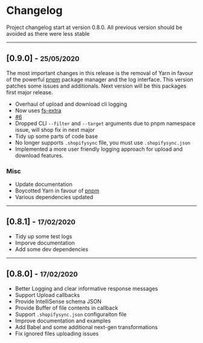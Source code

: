 # Changelog

Project changelog start at version 0.8.0. All previous version should be avoided as there were less stable

<hr>

## [0.9.0] - <small>25/05/2020</small>

The most important changes in this release is the removal of Yarn in favour of the powerful [pnpm](https://pnpm.js.org/en/cli/install) package manager and the log interface. This version patches some issues and additionals. Next version will be this packages first major release.

- Overhaul of upload and download cli logging
- Now uses [fs-extra](https://www.npmjs.com/package/fs-extra)
- [#6](https://github.com/panoply/shopify-sync/issues/6)
- Dropped CLI `--filter` and `--target` arguments due to pnpm namespace issue, will shop fix in next major
- Tidy up some parts of code base
- No longer supports `.shopifysync` file, you must use `.shopifysync.json`
- Implemented a more user friendly logging approach for upload and download features.

### Misc

- Update documentation
- Boycotted Yarn in favour of [pnpm](https://pnpm.js.org/en/cli/install)
- Various dependencies updated

<hr>

## [0.8.1] - <small>17/02/2020</small>

- Tidy up some test logs
- Imporve documentation
- Add some dev dependencies

<hr>

## [0.8.0] - <small>17/02/2020</small>

- Better Logging and clear informative response messages
- Support Upload callbacks
- Provide IntelliSense schema JSON
- Provide Buffer of file contents in callback
- Support `.shopifysync.json` configuraiton file
- Improve documentation and examples
- Add Babel and some additional next-gen transformations
- Fix ignored files uploading issues
